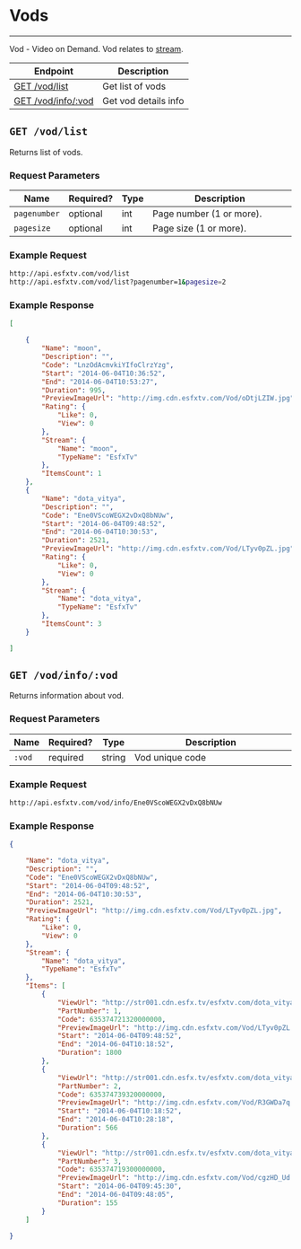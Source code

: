 # Vods

***

Vod - Video on Demand. Vod relates to [stream][streams].

| Endpoint | Description |
| ---- | --------------- |
| [GET /vod/list](/vods.md#get-vodlist) | Get list of vods |
| [GET /vod/info/:vod](/vods.md#get-vodinfovod) | Get vod details info |

[streams]: /streams.md

## `GET /vod/list`

Returns list of vods.

### Request Parameters

<table>
    <thead>
        <tr>
            <th>Name</th>
            <th>Required?</th>
            <th width="50">Type</th>
            <th width=100%>Description</th>
        </tr>
    </thead>
    <tbody>
        <tr>
            <td><code>pagenumber</code></td>
            <td>optional</td>
            <td>int</td>
            <td>Page number (1 or more).</td>
        </tr>
        <tr>
            <td><code>pagesize</code></td>
            <td>optional</td>
            <td>int</td>
            <td>Page size (1 or more).</td>
        </tr>
    </tbody>
</table>

### Example Request

```bash
http://api.esfxtv.com/vod/list
http://api.esfxtv.com/vod/list?pagenumber=1&pagesize=2
```

### Example Response

```json
[

    {
        "Name": "moon",
        "Description": "",
        "Code": "LnzOdAcmvkiYIfoClrzYzg",
        "Start": "2014-06-04T10:36:52",
        "End": "2014-06-04T10:53:27",
        "Duration": 995,
        "PreviewImageUrl": "http://img.cdn.esfxtv.com/Vod/oDtjLZIW.jpg",
        "Rating": {
            "Like": 0,
            "View": 0
        },
        "Stream": {
            "Name": "moon",
            "TypeName": "EsfxTv"
        },
        "ItemsCount": 1
    },
    {
        "Name": "dota_vitya",
        "Description": "",
        "Code": "Ene0VScoWEGX2vDxQ8bNUw",
        "Start": "2014-06-04T09:48:52",
        "End": "2014-06-04T10:30:53",
        "Duration": 2521,
        "PreviewImageUrl": "http://img.cdn.esfxtv.com/Vod/LTyv0pZL.jpg",
        "Rating": {
            "Like": 0,
            "View": 0
        },
        "Stream": {
            "Name": "dota_vitya",
            "TypeName": "EsfxTv"
        },
        "ItemsCount": 3
    }

]
```

## `GET /vod/info/:vod`

Returns information about vod.

### Request Parameters

<table>
    <thead>
        <tr>
            <th>Name</th>
            <th>Required?</th>
            <th width="50">Type</th>
            <th width=100%>Description</th>
        </tr>
    </thead>
    <tbody>
        <tr>
            <td><code>:vod</code></td>
            <td>required</td>
            <td>string</td>
            <td>Vod unique code</td>
        </tr>
    </tbody>
</table>

### Example Request

```bash
http://api.esfxtv.com/vod/info/Ene0VScoWEGX2vDxQ8bNUw
```

### Example Response

```json
{

    "Name": "dota_vitya",
    "Description": "",
    "Code": "Ene0VScoWEGX2vDxQ8bNUw",
    "Start": "2014-06-04T09:48:52",
    "End": "2014-06-04T10:30:53",
    "Duration": 2521,
    "PreviewImageUrl": "http://img.cdn.esfxtv.com/Vod/LTyv0pZL.jpg",
    "Rating": {
        "Like": 0,
        "View": 0
    },
    "Stream": {
        "Name": "dota_vitya",
        "TypeName": "EsfxTv"
    },
    "Items": [
        {
            "ViewUrl": "http://str001.cdn.esfx.tv/esfxtv.com/dota_vitya/2014-06-04_09-48_1.mp4",
            "PartNumber": 1,
            "Code": 635374721320000000,
            "PreviewImageUrl": "http://img.cdn.esfxtv.com/Vod/LTyv0pZL.jpg",
            "Start": "2014-06-04T09:48:52",
            "End": "2014-06-04T10:18:52",
            "Duration": 1800
        },
        {
            "ViewUrl": "http://str001.cdn.esfx.tv/esfxtv.com/dota_vitya/2014-06-04_10-18_2.mp4",
            "PartNumber": 2,
            "Code": 635374739320000000,
            "PreviewImageUrl": "http://img.cdn.esfxtv.com/Vod/R3GWDa7q.jpg",
            "Start": "2014-06-04T10:18:52",
            "End": "2014-06-04T10:28:18",
            "Duration": 566
        },
        {
            "ViewUrl": "http://str001.cdn.esfx.tv/esfxtv.com/dota_vitya/2014-06-04_09-45_3.mp4",
            "PartNumber": 3,
            "Code": 635374719300000000,
            "PreviewImageUrl": "http://img.cdn.esfxtv.com/Vod/cgzHD_Ud.jpg",
            "Start": "2014-06-04T09:45:30",
            "End": "2014-06-04T09:48:05",
            "Duration": 155
        }
    ]

}
```
